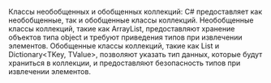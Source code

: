 Классы необобщенных и обобщенных коллекций:
C# предоставляет как необобщенные, так и обобщенные классы коллекций.
Необобщенные классы коллекций, такие как ArrayList, предоставляют хранение объектов типа object
и требуют приведения типов при извлечении элементов. Обобщенные классы коллекций, такие как List<T> и Dictionary<TKey, TValue>,
позволяют указать тип данных,
которые будут храниться в коллекции, и предоставляют безопасность типов при извлечении элементов.
